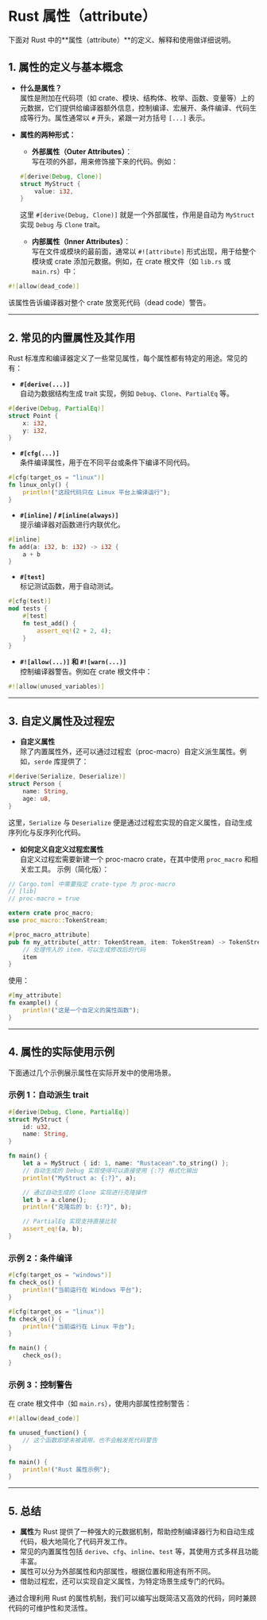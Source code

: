# Rust 属性（attribute）

下面对 Rust 中的**属性（attribute）**的定义、解释和使用做详细说明。

## 1. 属性的定义与基本概念

- **什么是属性？**  
  属性是附加在代码项（如 crate、模块、结构体、枚举、函数、变量等）上的元数据，它们提供给编译器额外信息，控制编译、宏展开、条件编译、代码生成等行为。属性通常以 `#` 开头，紧跟一对方括号 `[...]` 表示。

- **属性的两种形式：**  
  - **外部属性（Outer Attributes）**：  
    写在项的外部，用来修饰接下来的代码。例如：

  ```rust
  #[derive(Debug, Clone)]
  struct MyStruct {
      value: i32,
  }
  ```

  这里 `#[derive(Debug, Clone)]` 就是一个外部属性，作用是自动为 `MyStruct` 实现 `Debug` 与 `Clone` trait。

  - **内部属性（Inner Attributes）**：  
    写在文件或模块的最前面，通常以 `#![attribute]` 形式出现，用于给整个模块或 crate 添加元数据。例如，在 crate 根文件（如 `lib.rs` 或 `main.rs`）中：

```rust
#![allow(dead_code)]
```

该属性告诉编译器对整个 crate 放宽死代码（dead code）警告。

---

## 2. 常见的内置属性及其作用

Rust 标准库和编译器定义了一些常见属性，每个属性都有特定的用途。常见的有：

- **`#[derive(...)]`**  
  自动为数据结构生成 trait 实现，例如 `Debug`、`Clone`、`PartialEq` 等。

```rust
#[derive(Debug, PartialEq)]
struct Point {
    x: i32,
    y: i32,
}
```

- **`#[cfg(...)]`**  
  条件编译属性，用于在不同平台或条件下编译不同代码。

```rust
#[cfg(target_os = "linux")]
fn linux_only() {
    println!("这段代码只在 Linux 平台上编译运行");
}
```

- **`#[inline]` / `#[inline(always)]`**  
  提示编译器对函数进行内联优化。

```rust
#[inline]
fn add(a: i32, b: i32) -> i32 {
    a + b
}
```

- **`#[test]`**  
  标记测试函数，用于自动测试。

```rust
#[cfg(test)]
mod tests {
    #[test]
    fn test_add() {
        assert_eq!(2 + 2, 4);
    }
}
```

- **`#![allow(...)]` 和 `#![warn(...)]`**  
  控制编译器警告。例如在 crate 根文件中：

```rust
#![allow(unused_variables)]
```

---

## 3. 自定义属性及过程宏

- **自定义属性**  
  除了内置属性外，还可以通过过程宏（proc-macro）自定义派生属性。例如，`serde` 库提供了：

```rust
#[derive(Serialize, Deserialize)]
struct Person {
    name: String,
    age: u8,
}
```

这里，`Serialize` 与 `Deserialize` 便是通过过程宏实现的自定义属性，自动生成序列化与反序列化代码。

- **如何定义自定义过程宏属性**  
  自定义过程宏需要新建一个 proc-macro crate，在其中使用 `proc_macro` 和相关宏工具。
  示例（简化版）：

```rust
// Cargo.toml 中需要指定 crate-type 为 proc-macro
// [lib]
// proc-macro = true

extern crate proc_macro;
use proc_macro::TokenStream;

#[proc_macro_attribute]
pub fn my_attribute(_attr: TokenStream, item: TokenStream) -> TokenStream {
    // 处理传入的 item，可以生成修改后的代码
    item
}
```

  使用：

```rust
#[my_attribute]
fn example() {
    println!("这是一个自定义的属性函数");
}
```

---

## 4. 属性的实际使用示例

下面通过几个示例展示属性在实际开发中的使用场景。

### 示例 1：自动派生 trait

```rust:src/derive_example.rs
#[derive(Debug, Clone, PartialEq)]
struct MyStruct {
    id: u32,
    name: String,
}

fn main() {
    let a = MyStruct { id: 1, name: "Rustacean".to_string() };
    // 自动生成的 Debug 实现使得可以直接使用 {:?} 格式化输出
    println!("MyStruct a: {:?}", a);

    // 通过自动生成的 Clone 实现进行克隆操作
    let b = a.clone();
    println!("克隆后的 b: {:?}", b);

    // PartialEq 实现支持直接比较
    assert_eq!(a, b);
}
```

### 示例 2：条件编译

```rust:src/cfg_example.rs
#[cfg(target_os = "windows")]
fn check_os() {
    println!("当前运行在 Windows 平台");
}

#[cfg(target_os = "linux")]
fn check_os() {
    println!("当前运行在 Linux 平台");
}

fn main() {
    check_os();
}
```

### 示例 3：控制警告

在 crate 根文件中（如 `main.rs`），使用内部属性控制警告：

```rust:src/main.rs
#![allow(dead_code)]

fn unused_function() {
    // 这个函数即使未被调用，也不会触发死代码警告
}

fn main() {
    println!("Rust 属性示例");
}
```

---

## 5. 总结

- **属性**为 Rust 提供了一种强大的元数据机制，帮助控制编译器行为和自动生成代码，极大地简化了代码开发工作。
- 常见的内置属性包括 `derive`、`cfg`、`inline`、`test` 等，其使用方式多样且功能丰富。
- 属性可以分为外部属性和内部属性，根据位置和用途有所不同。
- 借助过程宏，还可以实现自定义属性，为特定场景生成专门的代码。

通过合理利用 Rust 的属性机制，我们可以编写出既简洁又高效的代码，同时兼顾代码的可维护性和灵活性。
